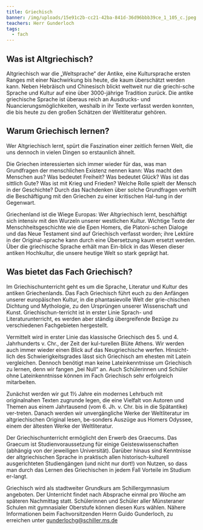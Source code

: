 ```yaml
---
title: Griechisch
banner: /img/uploads/15e91c2b-cc21-42ba-841d-36d96bbb39ce_1_105_c.jpeg
teachers: Herr Gunderloch
tags:
  - fach
---
```

## Was ist Altgriechisch?

Altgriechisch war die „Weltsprache“ der Antike, eine Kultursprache ersten Ranges mit einer Nachwirkung bis heute, die kaum überschätzt werden kann. Neben Hebräisch und Chinesisch blickt weltweit nur die griechi-sche Sprache und Kultur auf eine über 3000-jährige Tradition zurück. Die antike griechische Sprache ist überaus reich an Ausdrucks- und Nuancierungsmöglichkeiten, weshalb in ihr Texte verfasst werden konnten, die bis heute zu den großen Schätzen der Weltliteratur gehören.



## Warum Griechisch lernen?

Wer Altgriechisch lernt, spürt die Faszination einer zeitlich fernen Welt, die uns dennoch in vielen Dingen so erstaunlich ähnelt.

Die Griechen interessierten sich immer wieder für das, was man Grundfragen der menschlichen Existenz nennen kann: Was macht den Menschen aus? Was bedeutet Freiheit? Was bedeutet Glück? Was ist das sittlich Gute? Was ist mit Krieg und Frieden? Welche Rolle spielt der Mensch in der Geschichte? Durch das Nachdenken über solche Grundfragen verhilft die Beschäftigung mit den Griechen zu einer kritischen Hal-tung in der Gegenwart.

Griechenland ist die Wiege Europas: Wer Altgriechisch lernt, beschäftigt sich intensiv mit den Wurzeln unserer westlichen Kultur. Wichtige Texte der Menschheitsgeschichte wie die Epen Homers, die Platoni-schen Dialoge und das Neue Testament sind auf Griechisch verfasst worden; ihre Lektüre in der Original-sprache kann durch eine Übersetzung kaum ersetzt werden. Über die griechische Sprache erhält man Ein-blick in das Wesen dieser antiken Hochkultur, die unsere heutige Welt so stark geprägt hat.



## Was bietet das Fach Griechisch?

Im Griechischunterricht geht es um die Sprache, Literatur und Kultur des antiken Griechenlands. Das Fach Griechisch führt euch zu den Anfängen unserer europäischen Kultur, in die phantasievolle Welt der grie-chischen Dichtung und Mythologie, zu den Ursprüngen unserer Wissenschaft und Kunst. Griechischun-terricht ist in erster Linie Sprach- und Literaturunterricht, es werden aber ständig übergreifende Bezüge zu verschiedenen Fachgebieten hergestellt.

Vermittelt wird in erster Linie das klassische Griechisch des 5. und 4. Jahrhunderts v. Chr., der Zeit der kul-turellen Blüte Athens. Wir werden auch immer wieder einen Blick auf das Neugriechische werfen. Hinsicht-lich des Schwierigkeitsgrades lässt sich Griechisch am ehesten mit Latein vergleichen. Dennoch benötigt man keine Lateinkenntnisse um Griechisch zu lernen, denn wir fangen „bei Null“ an. Auch Schülerinnen und Schüler ohne Lateinkenntnisse können im Fach Griechisch sehr erfolgreich mitarbeiten.

Zunächst werden wir gut 1½ Jahre ein modernes Lehrbuch mit originalnahen Texten zugrunde legen, die eine Vielfalt von Autoren und Themen aus einem Jahrtausend (vom 6. Jh. v. Chr. bis in die Spätantike) ver-treten. Danach werden wir unvergängliche Werke der Weltliteratur im altgriechischen Original lesen, be-sonders Auszüge aus Homers Odyssee, einem der ältesten Werke der Weltliteratur.

Der Griechischunterricht ermöglicht den Erwerb des Graecums. Das Graecum ist Studienvoraussetzung für einige Geisteswissenschaften (abhängig von der jeweiligen Universität). Darüber hinaus sind Kenntnisse der altgriechischen Sprache in praktisch allen historisch-kulturell ausgerichteten Studiengängen (und nicht nur dort!) von Nutzen, so dass man durch das Lernen des Griechischen in jedem Fall Vorteile im Studium er-langt.



Griechisch wird als stadtweiter Grundkurs am Schillergymnasium angeboten. Der Unterricht findet nach Absprache einmal pro Woche am späteren Nachmittag statt. Schülerinnen und Schüler aller Münsteraner Schulen mit gymnasialer Oberstufe können diesen Kurs wählen. Nähere Informationen beim Fachvorsitzenden Herrn Guido Gunderloch, zu erreichen unter [gunderlochg@schiller.ms.de](mailto:gunderlochg@schiller.ms.de)
